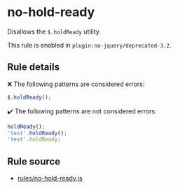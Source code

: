 # no-hold-ready

Disallows the `$.holdReady` utility.

This rule is enabled in `plugin:no-jquery/deprecated-3.2`.

## Rule details

❌ The following patterns are considered errors:
```js
$.holdReady();
```

✔️ The following patterns are not considered errors:
```js
holdReady();
'test'.holdReady();
'test'.holdReady;
```
## Rule source

* [rules/no-hold-ready.js](../rules/no-hold-ready.js)
